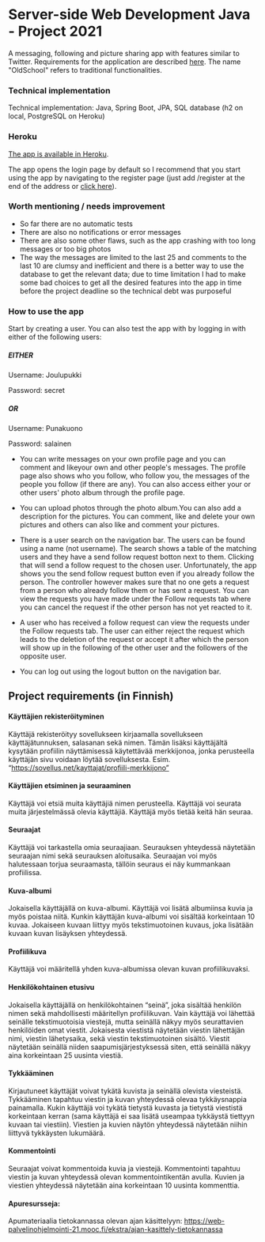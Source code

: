 # Server-side Web Development Java - Project 2021 

A messaging, following and picture sharing app with features similar to Twitter. Requirements for the application are described [here](https://web-palvelinohjelmointi-21.mooc.fi/projekti). The name "OldSchool" refers to traditional functionalities.

### Technical implementation

Technical implementation: Java, Spring Boot, JPA, SQL database (h2 on local, PostgreSQL on Heroku)

### Heroku
[The app is available in Heroku](https://nameless-river-37493.herokuapp.com/).

The app opens the login page by default so I recommend that you start using the app by navigating to the register page (just add /register at the end of the address or [click here](https://nameless-river-37493.herokuapp.com/register)).

### Worth mentioning / needs improvement
- So far there are no automatic tests
- There are also no notifications or error messages
- There are also some other flaws, such as the app crashing with too long messages or too big photos
- The way the messages are limited to the last 25 and comments to the last 10 are clumsy and inefficient and there is a better way to use the database to get the relevant data; due to time limitation I had to make some bad choices to get all the desired features into the app in time before the project deadline so the technical debt was purposeful

### How to use the app

Start by creating a user. You can also test the app with by logging in with either of the following users:

##### EITHER

Username: Joulupukki

Password: secret

##### OR

Username: Punakuono

Password: salainen

- You can write messages on your own profile page and you can comment and likeyour own and other people's messages. The profile page also shows who you follow, who follow you, the messages of the people you follow (if there are any). You can also access either your or other users' photo album through the profile page.

- You can upload photos through the photo album.You can also add a description for the pictures. You can comment, like and delete your own pictures and others can also like and comment your pictures. 

- There is a user search on the navigation bar. The users can be found using a name (not username). The search shows a table of the matching users and they have a send follow request botton next to them. Clicking that will send a follow request to the chosen user. Unfortunately, the app shows you the send follow request button even if you already follow the person. The controller however makes sure that no one gets a request from a person who already follow them or has sent a request. You can view the requests you have made under the Follow requests tab where you can cancel the request if the other person has not yet reacted to it. 

- A user who has received a follow request can view the requests under the Follow requests tab. The user can either reject the request which leads to the deletion of the request or accept it after which the person will show up in the following of the other user and the followers of the opposite user. 

- You can log out using the logout button on the navigation bar. 

## Project requirements (in Finnish)
#### Käyttäjien rekisteröityminen
Käyttäjä rekisteröityy sovellukseen kirjaamalla sovellukseen käyttäjätunnuksen, salasanan sekä nimen. Tämän lisäksi käyttäjältä kysytään profiilin näyttämisessä käytettävää merkkijonoa, jonka perusteella käyttäjän sivu voidaan löytää sovelluksesta. Esim. “https://sovellus.net/kayttajat/profiili-merkkijono”
#### Käyttäjien etsiminen ja seuraaminen
Käyttäjä voi etsiä muita käyttäjiä nimen perusteella. Käyttäjä voi seurata muita järjestelmässä olevia käyttäjiä. Käyttäjä myös tietää keitä hän seuraa.
#### Seuraajat
Käyttäjä voi tarkastella omia seuraajiaan. Seurauksen yhteydessä näytetään seuraajan nimi sekä seurauksen aloitusaika. Seuraajan voi myös halutessaan torjua seuraamasta, tällöin seuraus ei näy kummankaan profiilissa.
#### Kuva-albumi
Jokaisella käyttäjällä on kuva-albumi. Käyttäjä voi lisätä albumiinsa kuvia ja myös poistaa niitä. Kunkin käyttäjän kuva-albumi voi sisältää korkeintaan 10 kuvaa. Jokaiseen kuvaan liittyy myös tekstimuotoinen kuvaus, joka lisätään kuvaan kuvan lisäyksen yhteydessä.
#### Profiilikuva
Käyttäjä voi määritellä yhden kuva-albumissa olevan kuvan profiilikuvaksi.
#### Henkilökohtainen etusivu
Jokaisella käyttäjällä on henkilökohtainen “seinä”, joka sisältää henkilön nimen sekä mahdollisesti määritellyn profiilikuvan. Vain käyttäjä voi lähettää seinälle tekstimuotoisia viestejä, mutta seinällä näkyy myös seurattavien henkilöiden omat viestit. Jokaisesta viestistä näytetään viestin lähettäjän nimi, viestin lähetysaika, sekä viestin tekstimuotoinen sisältö. Viestit näytetään seinällä niiden saapumisjärjestyksessä siten, että seinällä näkyy aina korkeintaan 25 uusinta viestiä.
#### Tykkääminen
Kirjautuneet käyttäjät voivat tykätä kuvista ja seinällä olevista viesteistä. Tykkääminen tapahtuu viestin ja kuvan yhteydessä olevaa tykkäysnappia painamalla. Kukin käyttäjä voi tykätä tietystä kuvasta ja tietystä viestistä korkeintaan kerran (sama käyttäjä ei saa lisätä useampaa tykkäystä tiettyyn kuvaan tai viestiin). Viestien ja kuvien näytön yhteydessä näytetään niihin liittyvä tykkäysten lukumäärä.
#### Kommentointi
Seuraajat voivat kommentoida kuvia ja viestejä. Kommentointi tapahtuu viestin ja kuvan yhteydessä olevan kommentointikentän avulla. Kuvien ja viestien yhteydessä näytetään aina korkeintaan 10 uusinta kommenttia.
#### Apuresursseja:
Apumateriaalia tietokannassa olevan ajan käsittelyyn: https://web-palvelinohjelmointi-21.mooc.fi/ekstra/ajan-kasittely-tietokannassa
